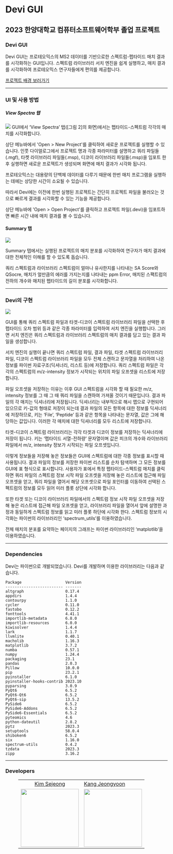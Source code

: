 # Devi GUI
2023 한양대학교 컴퓨터소프트웨어학부 졸업 프로젝트
---

### Devi GUI
  Devi GUI는 프로테오믹스의 MS2 데이터를 기반으로한 스펙트럼-펩타이드 매치 결과를 시각화하는 GUI입니다.
  스펙트럼 라이브러리 서치 엔진을 쉽게 실행하고, 매치 결과를 시각화하여 프로테오믹스 연구자들에게 편의를 제공합니다.

[프로젝트 배경 보러가기](https://github.com/clean2001/MS_GUI_PROJECT/wiki/1.-%ED%94%84%EB%A1%9C%EC%A0%9D%ED%8A%B8-%EB%B0%B0%EA%B2%BD)

---
### UI 및 사용 방법

##### View Spectra 탭
![](https://velog.velcdn.com/images/clean01/post/8649dc1c-b592-41a0-be1b-8295a52e1c42/image.png)
  GUI에서 ‘View Spectra’ 탭([그림 2]의 화면)에서는 펩타이드-스펙트럼 각각의 매치를 시각화합니다.
  
 상단 메뉴바에서 'Open > New Project'를 클릭하여 새로운 프로젝트를 실행할 수 있습니다. 인풋 다이얼로그에서 프로젝트 명과 각종 파라미터를 설명하고 쿼리 파일들(.mgf), 타켓 라이브러리 파일들(.msp), 디코이 라이브러리 파일들(.msp)을 임포트 한 후 실행하면 새로운 프로젝트가 생성되며 화면에 매치 결과가 시각화 됩니다.
 
 프로테오믹스는 대용량의 단백체 데이터를 다루기 때문에 한번 매치 프로그램을 실행하는 데에는 상당한 시간이 소요될 수 있습니다.
 
 따라서 Devi에는 이전에 한번 실행된 프로젝트는 간단히 프로젝트 파일을 불러오는 것으로 빠르게 결과를 시각화할 수 있는 기능을 제공합니다.
 
 상단 메뉴바에 'Open > Open Project'를 클릭하고 프로젝트 파일(.devi)을 임포트하면 빠른 시간 내에 매치 결과를 볼 수 있습니다.


#### Summary 탭
![](https://velog.velcdn.com/images/clean01/post/b5d75e18-f1ef-4d8a-b3a2-5a4859701d27/image.png)

Summary 탭에서는 실행된 프로젝트의 매치 분포를 시각화하여 연구자가 매치 결과에 대한 전체적인 이해를 할 수 있도록 돕습니다.

쿼리 스펙트럼과 라이브러리 스펙트럼이 얼마나 유사한지를 나타내는 SA Score와 QSocre, 매치가 얼만큼의 에러를 가지는지를 나타내는 ppm Error, 매치된 스팩트럼의 전하의 개수와 매치된 펩타이드의 길이 분포를 시각화합니다.


---
### Devi의 구현
![](https://velog.velcdn.com/images/clean01/post/87a6bccd-dd61-4263-be68-9ce0e86c80c8/image.png)


  GUI를 통해 쿼리 스펙트럼 파일과 타겟-디코이 스펙트럼 라이브러리 파일을 선택한 후 펩타이드 오차 범위 등과 같은 각종 파라미터를 입력하여 서치 엔진을 실행합니다. 그러면 서치 엔진은 쿼리 스펙트럼과 라이브러리 스펙트럼의 매치 결과를 담고 있는 결과 파일을 생성합니다.
  
  서치 엔진의 실행이 끝나면 쿼리 스펙트럼 파일, 결과 파일, 타겟 스펙트럼 라이브러리 파일, 디코이 스펙트럼 라이브러리 파일을 모두 전체 스캔하고 문자열을 처리하여 나온 정보를 파이썬 자료구조(딕셔너리, 리스트 등)에 저장합니다. 쿼리 스펙트럼 파일은 각각의 스펙트럼의 m/z-intensity 정보가 시작되는 위치의 파일 오프셋을 리스트에 저장합니다.
  
  파일 오프셋을 저장하는 이유는 이후 GUI 스펙트럼을 시각화 할 때 필요한 m/z, intensity 정보를 그 때 그 때 쿼리 파일을 스캔하여 가져올 것이기 때문입니다. 결과 파일의 각 매치는 딕셔너리에 저장됩니다. 딕셔너리는 내부적으로 해시 맵으로 구현되어 있으므로 키-값의 형태로 저장이 되는데 결과 파일의 모든 항목에 대한 정보를 딕셔너리에 저장하므로, 키는 ‘File’, ‘Peptide’ 등과 같은 항목을 나타내는 문자열, 값은 그에 해당하는 값입니다. 이러한 각 매치에 대한 딕셔너리를 모두 리스트에 저장합니다.
  
  타겟-디코이 스펙트럼 라이브러리는 각각 타겟과 디코이 정보를 저장하는 딕셔너리에 저장이 됩니다. 키는 ‘펩타이드 서열-전하량’ 문자열이며 값은 피크의 개수와 라이브러리 파일에서 m/z, intensity 정보가 시작되는 파일 오프셋입니다.
  
  이렇게 정보들을 저장해 놓은 정보들은 GUI에 스펙트럼에 대한 각종 정보를 표시할 때 사용됩니다. 결과 파일의 정보를 저장한 파이썬 리스트를 순차 탐색하며 그 모든 정보를 GUI에 표 형식으로 표시합니다. 사용자가 표에서 특정 펩타이드-스펙트럼 매치를 클릭하면 쿼리 파일의 스펙트럼 정보 시작 파일 오프셋을 저장해 놓은 리스트에 접근해 파일 오프셋을 얻고, 쿼리 파일을 열어서 해당 오프셋으로 파일 포인터를 이동하여 선택된 스펙트럼의 정보를 모두 읽어 미러 플롯 상단에 시각화 합니다.
  
  또한 타겟 또는 디코이 라이브러리 파일에서의 스펙트럼 정보 시작 파일 오프셋을 저장해 놓은 리스트에 접근해 파일 오프셋을 얻고, 라이브러리 파일을 열어서 앞에 설명한 과정과 동일하게 스펙트럼 정보를 읽고 미러 플롯 하단에 시각화 한다. 스펙트럼 정보의 시각화는 파이썬의 라이브러리인 ‘spectrum_utils’를 이용하였습니다.
  
 전체 매치의 분포를 요약하는 페이지의 그래프는 파이썬 라이브러리인 ‘matplotlib’을 이용하였습니다.

---

### Dependencies
Devi는 파이썬으로 개발되었습니다.
Devi를 개발하며 이용한 라이브러리는 다음과 같습니다.
```
Package                   Version
------------------------- -------
altgraph                  0.17.4
appdirs                   1.4.4
contourpy                 1.1.0
cycler                    0.11.0
fastobo                   0.12.2
fonttools                 4.41.1
importlib-metadata        6.8.0
importlib-resources       6.0.0
kiwisolver                1.4.4
lark                      1.1.7
llvmlite                  0.40.1
macholib                  1.16.3
matplotlib                3.7.2
numba                     0.57.1
numpy                     1.24.4
packaging                 23.1
pandas                    2.0.3
Pillow                    10.0.0
pip                       23.2.1
pyinstaller               6.1.0
pyinstaller-hooks-contrib 2023.10
pyparsing                 3.0.9
PyQt6                     6.5.2
PyQt6-Qt6                 6.5.2
PyQt6-sip                 13.5.2
PySide6                   6.5.2
PySide6-Addons            6.5.2
PySide6-Essentials        6.5.2
pyteomics                 4.6
python-dateutil           2.8.2
pytz                      2023.3
setuptools                58.0.4
shiboken6                 6.5.2
six                       1.16.0
spectrum-utils            0.4.2
tzdata                    2023.3
zipp                      3.16.2
```

---

### Developers

<figure>
    <table>
      <tr>
        <td style="text-align: center;"><a href="https://github.com/clean2001" >Kim Sejeong</a></td>
        <td><a href="https://github.com/kkang0">Kang Jeongyoon</a></td>
      </tr>
      <tr>
        <td><img src="https://avatars.githubusercontent.com/u/64718002?v=4" width="180px"/></td>
        <td><img src="https://avatars.githubusercontent.com/u/124678039?v=4" width="180px"/></td>
      </tr>
    </table>
</figure>
